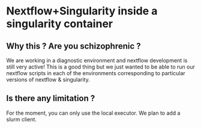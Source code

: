 # Nextflow+Singularity inside a singularity container

## Why this ? Are you schizophrenic ?
We are working in a diagnostic environment and nextflow development is still very active! This is a good thing but we just wanted to be able to run our nextflow scripts in each of the environments corresponding to particular versions of nextflow & singularity.

## Is there any limitation ?
For the moment, you can only use the local executor. We plan to add a slurm client.

